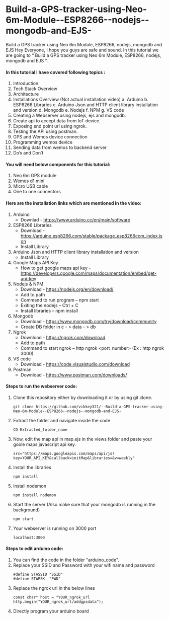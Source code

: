 # Build-a-GPS-tracker-using-Neo-6m-Module--ESP8266--nodejs--mongodb-and-EJS-
Build a GPS tracker using Neo 6m Module, ESP8266, nodejs, mongodb and EJS 
Hey Everyone, I hope you guys are safe and sound. In this tutorial we are going to “ Build a GPS tracker using Neo 6m Module, ESP8266, nodejs, mongodb and EJS ”.
#### In this tutorial I have covered following topics : 
1.	Introduction
2.	Tech Stack Overview
3.	Architecture
4.	Installations Overview (Not actual installation video)
a.	Arduino
b.	ESP8266 Libraries
c.	Arduino Json and HTTP client library installation and version
d.	Mongodb 
e.	Nodejs
f.	NPM
g.	VS code
5.	Creating a Webserver using nodejs, ejs and mongodb.
6.	Create api to accept data from IoT device.
7.	Exposing end point url using ngrok.
8.	Testing the API using postman.
9.	GPS and Wemos device connection
10.	Programming wemos device
11.	Sending data from wemos to backend server
12.	Do’s and Don’t

#### You will need below components for this tutorial:
1.	Neo 6m GPS module
2.	Wemos d1 mini
3.	Micro USB cable
4.	One to one connectors

#### Here are the installation links which are mentioned in the video:
1.  Arduino
    * Downlad - https://www.arduino.cc/en/main/software
2.	ESP8266 Libraries
    * Download - https://arduino.esp8266.com/stable/package_esp8266com_index.json
    * Install Library
3.	Arduino Json and HTTP client library installation and version
    * Install Library
4.	Google Maps API Key
    * How to get google maps api key - https://developers.google.com/maps/documentation/embed/get-api-key
5.	Nodejs & NPM
    * Download - https://nodejs.org/en/download/
    * Add to path
    * Command to run program – npm start
    * Exiting the nodejs – Ctrl + C
    * Install libraries – npm install
6.	Mongodb
    * Download - https://www.mongodb.com/try/download/community
    * Create DB folder in c - > data - > db
7.	Ngrok 
    * Download - https://ngrok.com/download
    * Add to path
    * Command to start ngrok – http ngrok <port_number> (Ex : http ngrok 3000)
8.	VS code
    * Download - https://code.visualstudio.com/download
9.	Postman
    * Download - https://www.postman.com/downloads/


####  Steps to run the webserver code:
1.  Clone this repository either by downloading it or by using git clone.
    ```
    git clone https://github.com/vikkey321/--Build-a-GPS-tracker-using-Neo-6m-Module--ESP8266--nodejs--mongodb-and-EJS- 
    ```
2.  Extract the folder and navigate inside the code
    ```
    CD Extracted_folder_name 
    ```
3.  Now, edit the map api in map.ejs in the views folder and paste your goole maps javascript api key.
    ```
    src="https://maps.googleapis.com/maps/api/js?key=YOUR_API_KEY&callback=initMap&libraries=&v=weekly"
    ```
4. Install the libraries
    ```
    npm install 
    ```
5. Install nodemon
    ```
    npm install nodemon
    ```
6. Start the server (Also make sure that your mongodb is running in the background)
    ```
    npm start
    ```
7. Your webserver is running on 3000 port
    ```
    localhost:3000
    ```
    

####  Steps to edit arduino code:
1.  You can find the code in the folder "arduino_code".
2.  Replace your SSID and Password with your wifi name and password
    ```
    #define STASSID "SSID"
    #define STAPSK  "PWD"
    ```
3.  Replace the ngrok url in the below lines
    ```
    const char* host = "YOUR_ngrok_url
    http.begin("YOUR_ngrok_url/addgpsdata");
    ```
4. Directly program your arduino board

